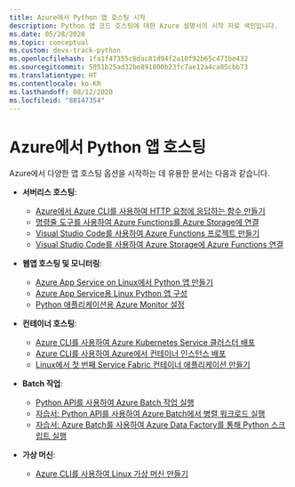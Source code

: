 ```yaml
---
title: Azure에서 Python 앱 호스팅 시작
description: Python 앱 코드 호스팅에 대한 Azure 설명서의 시작 자료 색인입니다.
ms.date: 05/28/2020
ms.topic: conceptual
ms.custom: devx-track-python
ms.openlocfilehash: 1fa1f47355c6dac81d94f2a10f92b65c471be432
ms.sourcegitcommit: 5051b25ad32be891800b23fc7ae12a4ca85cbb73
ms.translationtype: HT
ms.contentlocale: ko-KR
ms.lasthandoff: 08/12/2020
ms.locfileid: "88147354"
---
```

# <a name="hosting-python-apps-on-azure"></a>Azure에서 Python 앱 호스팅

Azure에서 다양한 앱 호스팅 옵션을 시작하는 데 유용한 문서는 다음과 같습니다.

- **서버리스 호스팅**:
  - [Azure에서 Azure CLI를 사용하여 HTTP 요청에 응답하는 함수 만들기](/azure/azure-functions/functions-create-first-azure-function-azure-cli?pivots=programming-language-python)
  - [명령줄 도구를 사용하여 Azure Functions를 Azure Storage에 연결](/azure/azure-functions/functions-add-output-binding-storage-queue-cli?tabs=bash%2Cbrowser&pivots=programming-language-python)
  - [Visual Studio Code를 사용하여 Azure Functions 프로젝트 만들기](/azure/azure-functions/functions-create-first-function-vs-code?pivots=programming-language-python)
  - [Visual Studio Code를 사용하여 Azure Storage에 Azure Functions 연결](/azure/azure-functions/functions-add-output-binding-storage-queue-vs-code?pivots=programming-language-python)
  
- **웹앱 호스팅 및 모니터링**:
  - [Azure App Service on Linux에서 Python 앱 만들기](/azure/app-service/quickstart-python)
  - [Azure App Service용 Linux Python 앱 구성](/azure/app-service/configure-language-python)
  - [Python 애플리케이션용 Azure Monitor 설정](/azure/azure-monitor/app/opencensus-python)

- **컨테이너 호스팅**:
  - [Azure CLI를 사용하여 Azure Kubernetes Service 클러스터 배포](/azure/aks/kubernetes-walkthrough)
  - [Azure CLI를 사용하여 Azure에서 컨테이너 인스턴스 배포](/azure/container-instances/container-instances-quickstart)
  - [Linux에서 첫 번째 Service Fabric 컨테이너 애플리케이션 만들기](/azure/service-fabric/service-fabric-get-started-containers-linux)

- **Batch 작업**:
  - [Python API를 사용하여 Azure Batch 작업 실행](/azure/batch/quick-run-python)
  - [자습서: Python API를 사용하여 Azure Batch에서 병렬 워크로드 실행](/azure/batch/tutorial-parallel-python)
  - [자습서: Azure Batch를 사용하여 Azure Data Factory를 통해 Python 스크립트 실행](/azure/batch/tutorial-run-python-batch-azure-data-factory)

- **가상 머신**:
  - [Azure CLI를 사용하여 Linux 가상 머신 만들기](/azure/virtual-machines/linux/quick-create-cli)
